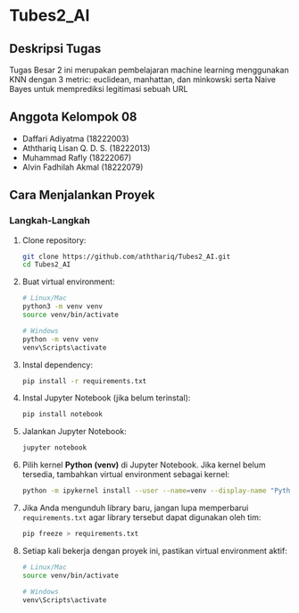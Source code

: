 # **Tubes2_AI**

## Deskripsi Tugas
Tugas Besar 2 ini merupakan pembelajaran machine learning menggunakan KNN dengan 3 metric: euclidean, manhattan, dan minkowski serta Naive Bayes untuk memprediksi legitimasi sebuah URL

## **Anggota Kelompok 08** 

- Daffari Adiyatma (18222003)
- Aththariq Lisan Q. D. S. (18222013)
- Muhammad Rafly (18222067)
- Alvin Fadhilah Akmal (18222079)

## **Cara Menjalankan Proyek**

### **Langkah-Langkah**

1. Clone repository:

   ```bash
   git clone https://github.com/aththariq/Tubes2_AI.git
   cd Tubes2_AI
   ```

2. Buat virtual environment:

   ```bash
   # Linux/Mac
   python3 -m venv venv
   source venv/bin/activate

   # Windows
   python -m venv venv
   venv\Scripts\activate
   ```

3. Instal dependency:

   ```bash
   pip install -r requirements.txt
   ```

4. Instal Jupyter Notebook (jika belum terinstal):

   ```bash
   pip install notebook
   ```

5. Jalankan Jupyter Notebook:

   ```bash
   jupyter notebook
   ```

6. Pilih kernel **Python (venv)** di Jupyter Notebook. Jika kernel belum tersedia, tambahkan virtual environment sebagai kernel:

   ```bash
   python -m ipykernel install --user --name=venv --display-name "Python (venv)"
   ```

7. Jika Anda mengunduh library baru, jangan lupa memperbarui `requirements.txt` agar library tersebut dapat digunakan oleh tim:

   ```bash
   pip freeze > requirements.txt
   ```

8. Setiap kali bekerja dengan proyek ini, pastikan virtual environment aktif:

   ```bash
   # Linux/Mac
   source venv/bin/activate

   # Windows
   venv\Scripts\activate
   ```
